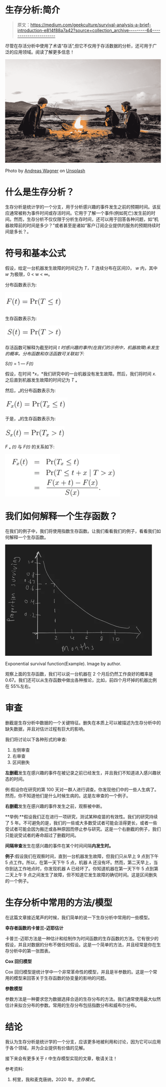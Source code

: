 # 生存分析:简介

> 原文：<https://medium.com/geekculture/survival-analysis-a-brief-introduction-e814f88a7a42?source=collection_archive---------64----------------------->

尽管在存活分析中使用了术语“存活”,但它不仅用于存活数据的分析，还可用于广泛的应用领域。阅读了解更多信息！

![](img/1d88273362a5b35ac137e031828c6bf6.png)

Photo by [Andreas Wagner](https://unsplash.com/@waguluz_?utm_source=medium&utm_medium=referral) on [Unsplash](https://unsplash.com?utm_source=medium&utm_medium=referral)

# **什么是生存分析？**

生存分析是统计学的一个分支，用于分析感兴趣的事件发生之前的预期时间。该反应通常被称为事件时间或存活时间。它用于了解一个事件(例如死亡)发生前的时间。然而，生存分析不仅仅限于分析生存时间，还可以用于回答各种问题，如“机器故障前的时间是多少？”或者甚至是诸如“客户订阅企业提供的服务的预期持续时间是多长？。

# **符号和基本公式**

假设，给定一台机器发生故障的时间记为 *T，T* 连续分布在区间[0， *w* 内，其中 *w* 为极限，0 < w < ∞。

分布函数表示为:

![](img/79eeb03d702d8def0d54d3212b5fee21.png)

生存函数表示为:

![](img/b114220e30400a5bd054eb35e1095c4a.png)

存活函数可解释为截至时间 *t 时感兴趣的事件(在我们的示例中，机器故障)未发生的概率。分布函数和存活函数可关联如下:*

*S(t)* = 1 — *F(t)*

假设，在时间 *x，*我们研究中的一台机器没有发生故障。然后，我们将时间 *x.* 之后直到机器发生故障的时间记为 *T* ₓ

然后，ₓ的分布函数表示为:

![](img/0b50a6f50ea1e16e1301968073208f0d.png)

于是，ₓ的生存函数表示为:

![](img/c4c4022e28a2358e4abef046e807e98d.png)

*F* ₓ *(t)* 与 *F(t)* 的关系如下:

![](img/4aec2767482ca1a4fdd36c38995289a7.png)

# 我们如何解释一个生存函数？

在我们的例子中，我们将使用指数生存函数。让我们看看我们的例子，看看我们如何解释一个生存函数。

![](img/a425545d4d7b0a63c4940a6b149c71a7.png)

Exponential survival function(Example). Image by author.

观察上面的生存函数，我们可以说一台机器在 2 个月后仍然工作良好的概率是 0.67。我们还可以从生存函数中做出各种推论，比如，前四个月坏掉的机器比例在 55%左右。

# **审查**

删截是生存分析中数据的一个关键特征。删失在本质上可以被描述为生存分析中的缺失数据，并且对估计过程有巨大的影响。

我们将讨论以下各种形式的审查:

1.  左侧审查
2.  右审查
3.  区间删失

**左删截**发生在感兴趣的事件在被记录之前已经发生，并且我们不知道进入感兴趣状态的时间。

例:假设你在研究的第 100 天对一群人进行调查。你发现他们中的一些人生病了。然而，你不知道他们是什么时候生病的。这是左审查的一个例子。

**右删截**发生在感兴趣的事件发生之前，观察被中断。

**举例:**假设我们正在进行一项研究，测试某种疫苗的有效性。我们的研究持续了 5 年。不可避免的是，我们的一些或大多数受试者可能会活得更长，或者一些受试者可能会因为搬迁或各种原因而停止参与研究。这是一个右删截的例子，我们只能说受试者的寿命超过了删截时间。

**间隔审查**发生在感兴趣的事件在某个时间间隔**内发生时。**

**例子**:假设我们在观察时间，直到一台机器发生故障，但我们只从早上 9 点到下午 5 点工作。所以，在第一天下午 5 点，机器 A 还没有坏。然而，第二天早上，当你到达工作地点时，你发现机器 A 已经坏了。你知道机器在第一天下午 5 点到第二天上午 9 点之间发生了故障，但不知道它发生故障的确切时间。这是区间删失的一个例子。

# **生存分析中常用的方法/模型**

在这篇文章接近尾声的时候，我们简单的说一下生存分析中常用的一些模型。

**幸存者函数的卡普兰-迈耶估计**

卡普兰-迈耶方法是一种估计和绘制作为时间函数的生存函数的方法。它有很少的假设，并且对数据的分布不做任何假设。这是一个简单的方法，并且经常是你在生存分析中的第一张图表。

**Cox 回归模型**

Cox 回归模型是统计学中一个非常革命性的模型，并且是半参数的。这是一个常用的模型来回答关于生存函数的协变量的影响的问题。

**参数模型**

参数方法是一种要求您为数据选择合适的生存分布的方法。我们通常使用最大似然估计来拟合分布的参数。常用的生存分布包括指数分布和威布尔分布。

# **结论**

我认为生存分析是统计学的一个分支，应该更多地被利用和讨论，因为它可以应用于各个领域，并为企业提供有价值的见解。

接下来会有更多关于 r 中生存模型实现的文章，敬请关注！

参考资料:

1.  柯里，我和麦克唐纳，2020 年。*生存模式*。